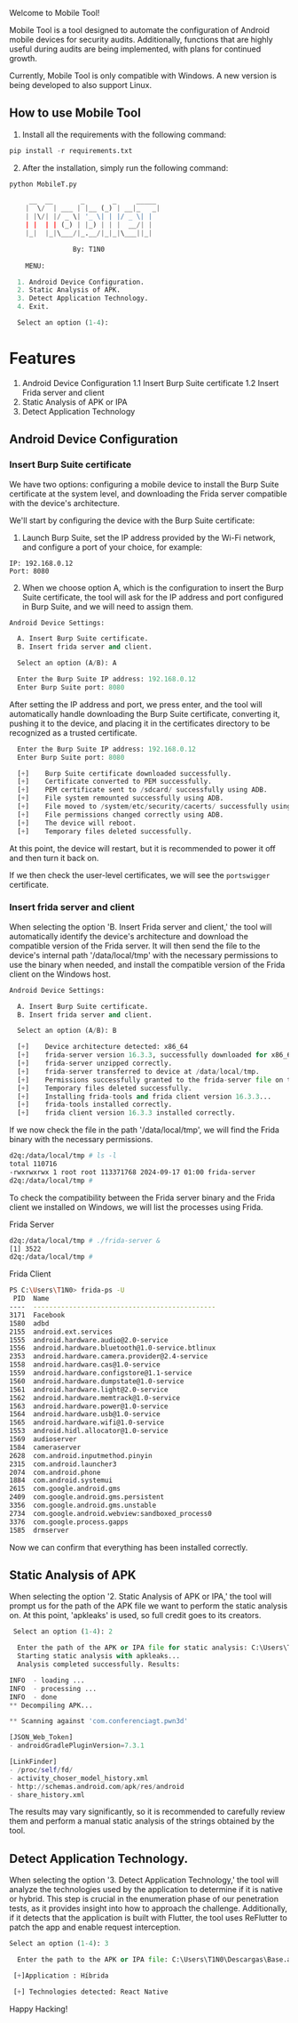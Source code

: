 Welcome to Mobile Tool!

Mobile Tool is a tool designed to automate the configuration of Android mobile devices for security audits. Additionally, functions that are highly useful during audits are being implemented, with plans for continued growth.

Currently, Mobile Tool is only compatible with Windows. A new version is being developed to also support Linux.

## How to use Mobile Tool
1. Install all the requirements with the following command:
```python
pip install -r requirements.txt
```
2. After the installation, simply run the following command:
```python
python MobileT.py
```
```python
     __  __       _       _     _____
    |  \/  | ___ | |__ (_) | __|_   _|
    | |\/| |/ _ \| '_ \| | |/ _ \| |
    | |  | | (_) | |_) | | |  __/| |
    |_|  |_|\___/|_.__/|_|_|\___||_|

                By: T1N0
                
    MENU:

  1. Android Device Configuration.
  2. Static Analysis of APK.
  3. Detect Application Technology.
  4. Exit.

  Select an option (1-4):
```



# Features

1. Android Device Configuration
   1.1 Insert Burp Suite certificate
   1.2 Insert Frida server and client
2. Static Analysis of APK or IPA
3. Detect Application Technology

## Android Device Configuration

### Insert Burp Suite certificate
We have two options: configuring a mobile device to install the Burp Suite certificate at the system level, and downloading the Frida server compatible with the device's architecture.

We'll start by configuring the device with the Burp Suite certificate:

1. Launch Burp Suite, set the IP address provided by the Wi-Fi network, and configure a port of your choice, for example:
```
IP: 192.168.0.12
Port: 8080
```
2. When we choose option A, which is the configuration to insert the Burp Suite certificate, the tool will ask for the IP address and port configured in Burp Suite, and we will need to assign them.
```python
Android Device Settings:

  A. Insert Burp Suite certificate.
  B. Insert frida server and client.

  Select an option (A/B): A

  Enter the Burp Suite IP address: 192.168.0.12
  Enter Burp Suite port: 8080
```
After setting the IP address and port, we press enter, and the tool will automatically handle downloading the Burp Suite certificate, converting it, pushing it to the device, and placing it in the certificates directory to be recognized as a trusted certificate.
```python
  Enter the Burp Suite IP address: 192.168.0.12
  Enter Burp Suite port: 8080

  [+]    Burp Suite certificate downloaded successfully.
  [+]    Certificate converted to PEM successfully.
  [+]    PEM certificate sent to /sdcard/ successfully using ADB.
  [+]    File system remounted successfully using ADB.
  [+]    File moved to /system/etc/security/cacerts/ successfully using ADB.
  [+]    File permissions changed correctly using ADB.
  [+]    The device will reboot.
  [+]    Temporary files deleted successfully.
```
At this point, the device will restart, but it is recommended to power it off and then turn it back on.

If we then check the user-level certificates, we will see the `portswigger` certificate.

### Insert frida server and client
When selecting the option 'B. Insert Frida server and client,' the tool will automatically identify the device's architecture and download the compatible version of the Frida server. It will then send the file to the device's internal path '/data/local/tmp' with the necessary permissions to use the binary when needed, and install the compatible version of the Frida client on the Windows host.
```python
Android Device Settings:

  A. Insert Burp Suite certificate.
  B. Insert frida server and client.

  Select an option (A/B): B

  [+]    Device architecture detected: x86_64
  [+]    frida-server version 16.3.3, successfully downloaded for x86_64.
  [+]    frida-server unzipped correctly.
  [+]    frida-server transferred to device at /data/local/tmp.
  [+]    Permissions successfully granted to the frida-server file on the device.
  [+]    Temporary files deleted successfully.
  [+]    Installing frida-tools and frida client version 16.3.3...
  [+]    frida-tools installed correctly.
  [+]    frida client version 16.3.3 installed correctly.
```
If we now check the file in the path '/data/local/tmp', we will find the Frida binary with the necessary permissions.
```bash
d2q:/data/local/tmp # ls -l
total 110716
-rwxrwxrwx 1 root root 113371768 2024-09-17 01:00 frida-server
d2q:/data/local/tmp #
```
To check the compatibility between the Frida server binary and the Frida client we installed on Windows, we will list the processes using Frida.

Frida Server
```bash
d2q:/data/local/tmp # ./frida-server &
[1] 3522
d2q:/data/local/tmp #
```
Frida Client
```bash
PS C:\Users\T1N0> frida-ps -U
 PID  Name
----  ----------------------------------------------
3171  Facebook
1580  adbd
2155  android.ext.services
1555  android.hardware.audio@2.0-service
1556  android.hardware.bluetooth@1.0-service.btlinux
2353  android.hardware.camera.provider@2.4-service
1558  android.hardware.cas@1.0-service
1559  android.hardware.configstore@1.1-service
1560  android.hardware.dumpstate@1.0-service
1561  android.hardware.light@2.0-service
1562  android.hardware.memtrack@1.0-service
1563  android.hardware.power@1.0-service
1564  android.hardware.usb@1.0-service
1565  android.hardware.wifi@1.0-service
1553  android.hidl.allocator@1.0-service
1569  audioserver
1584  cameraserver
2628  com.android.inputmethod.pinyin
2315  com.android.launcher3
2074  com.android.phone
1884  com.android.systemui
2615  com.google.android.gms
2409  com.google.android.gms.persistent
3356  com.google.android.gms.unstable
2734  com.google.android.webview:sandboxed_process0
3376  com.google.process.gapps
1585  drmserver
```
Now we can confirm that everything has been installed correctly.

## Static Analysis of APK
When selecting the option '2. Static Analysis of APK or IPA,' the tool will prompt us for the path of the APK file we want to perform the static analysis on. At this point, 'apkleaks' is used, so full credit goes to its creators.
```python
 Select an option (1-4): 2

  Enter the path of the APK or IPA file for static analysis: C:\Users\T1N0\Downloads\com.conferenciagt.pwn3d.apk
  Starting static analysis with apkleaks...
  Analysis completed successfully. Results:

INFO  - loading ...
INFO  - processing ...
INFO  - done
** Decompiling APK...

** Scanning against 'com.conferenciagt.pwn3d'

[JSON_Web_Token]
- androidGradlePluginVersion=7.3.1

[LinkFinder]
- /proc/self/fd/
- activity_choser_model_history.xml
- http://schemas.android.com/apk/res/android
- share_history.xml
```
The results may vary significantly, so it is recommended to carefully review them and perform a manual static analysis of the strings obtained by the tool.

## Detect Application Technology.
When selecting the option '3. Detect Application Technology,' the tool will analyze the technologies used by the application to determine if it is native or hybrid. This step is crucial in the enumeration phase of our penetration tests, as it provides insight into how to approach the challenge. Additionally, if it detects that the application is built with Flutter, the tool uses ReFlutter to patch the app and enable request interception.

```python
Select an option (1-4): 3

  Enter the path to the APK or IPA file: C:\Users\T1N0\Descargas\Base.apk

 [+]Application : Híbrida

 [+] Technologies detected: React Native
```
Happy Hacking!
